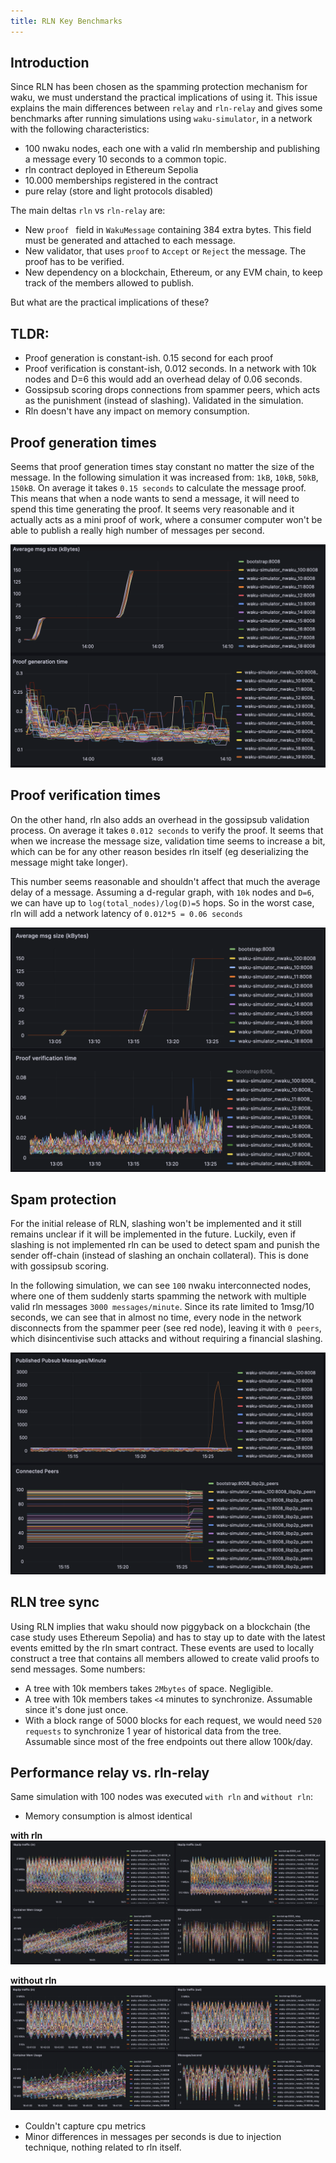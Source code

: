 ```yaml
---
title: RLN Key Benchmarks
---
```


## Introduction

Since RLN has been chosen as the spamming protection mechanism for waku, we must understand the practical implications of using it. This issue explains the main differences between `relay` and `rln-relay` and gives some benchmarks after running simulations using `waku-simulator`, in a network with the following characteristics:

- 100 nwaku nodes, each one with a valid rln membership and publishing a message every 10 seconds to a common topic.
- rln contract deployed in Ethereum Sepolia
- 10.000 memberships registered in the contract
- pure relay (store and light protocols disabled)

The main deltas `rln` vs `rln-relay` are:

- New `proof ` field in `WakuMessage` containing 384 extra bytes. This field must be generated and attached to each message.
- New validator, that uses `proof` to `Accept` or `Reject` the message. The proof has to be verified.
- New dependency on a blockchain, Ethereum, or any EVM chain, to keep track of the members allowed to publish.

But what are the practical implications of these?

## TLDR:

- Proof generation is constant-ish. 0.15 second for each proof
- Proof verification is constant-ish, 0.012 seconds. In a network with 10k nodes and D=6 this would add an overhead delay of 0.06 seconds.
- Gossipsub scoring drops connections from spammer peers, which acts as the punishment (instead of slashing). Validated in the simulation.
- Rln doesn't have any impact on memory consumption.

## Proof generation times

Seems that proof generation times stay constant no matter the size of the message. In the following simulation it was increased from: `1kB`, `10kB`, `50kB`, `150kB`. On average it takes `0.15 seconds` to calculate the message proof. This means that when a node wants to send a message, it will need to spend this time generating the proof. It seems very reasonable and it actually acts as a mini proof of work, where a consumer computer won't be able to publish a really high number of messages per second.

![proof-generation-times](imgs/proof-generation-times.png)

## Proof verification times

On the other hand, rln also adds an overhead in the gossipsub validation process. On average it takes `0.012 seconds` to verify the proof. It seems that when we increase the message size, validation time seems to increase a bit, which can be for any other reason besides rln itself (eg deserializing the message might take longer).

This number seems reasonable and shouldn't affect that much the average delay of a message. Assuming a d-regular graph, with `10k` nodes and `D=6`, we can have up to `log(total_nodes)/log(D)=5` hops. So in the worst case, rln will add a network latency of `0.012*5 = 0.06 seconds`

![proof-verification-times](imgs/proof-verification-times.png)

## Spam protection

For the initial release of RLN, slashing won't be implemented and it still remains unclear if it will be implemented in the future. Luckily, even if slashing is not implemented rln can be used to detect spam and punish the sender off-chain (instead of slashing an onchain collateral). This is done with gossipsub scoring.

In the following simulation, we can see `100` nwaku interconnected nodes, where one of them suddenly starts spamming the network with multiple valid rln messages `3000 messages/minute`. Since its rate limited to 1msg/10 seconds, we can see that in almost no time, every node in the network disconnects from the spammer peer (see red node), leaving it with `0 peers`, which disincentivise such attacks and without requiring a financial slashing.

![connected-peers](imgs/connected-peers.png)

## RLN tree sync

Using RLN implies that waku should now piggyback on a blockchain (the case study uses Ethereum Sepolia) and has to stay up to date with the latest events emitted by the rln smart contract. These events are used to locally construct a tree that contains all members allowed to create valid proofs to send messages. Some numbers:

- A tree with 10k members takes `2Mbytes` of space. Negligible.
- A tree with 10k members takes `<4` minutes to synchronize. Assumable since it's done just once.
- With a block range of 5000 blocks for each request, we would need `520 requests` to synchronize 1 year of historical data from the tree. Assumable since most of the free endpoints out there allow 100k/day.

## Performance relay vs. rln-relay

Same simulation with 100 nodes was executed `with rln` and `without rln`:

- Memory consumption is almost identical

**with rln**
![with-rln](imgs/with-rln.png)

**without rln**
![without-rln](imgs/without-rln.png)

- Couldn't capture cpu metrics
- Minor differences in messages per seconds is due to injection technique, nothing related to rln itself.
